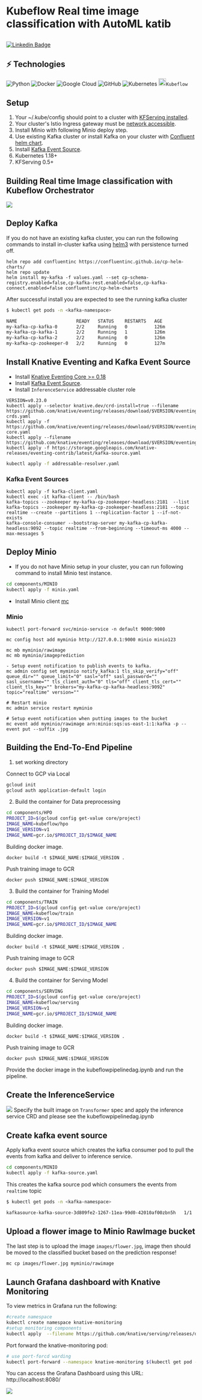 # Kubeflow Real time image classification with AutoML katib




##
[![Linkedin Badge](https://img.shields.io/badge/LinkedIn-0077B5?style=for-the-badge&logo=linkedin&logoColor=white)](https://www.linkedin.com/in/aniruddha-choudhury-5a34b511b/)

## ⚡ Technologies

![Python](https://img.shields.io/badge/-Python-black?style=flat-square&logo=Python)
![Docker](https://img.shields.io/badge/-Docker-black?style=flat-square&logo=docker)
![Google Cloud](https://img.shields.io/badge/Google%20Cloud-black?style=flat-square&logo=google-cloud)
![GitHub](https://img.shields.io/badge/-GitHub-181717?style=flat-square&logo=github)
![Kubernetes](https://img.shields.io/badge/kubernetes-326ce5.svg?&style=for-the-badge&logo=kubernetes&logoColor=white)
<code><img height="20" src="https://github.com/aniruddhachoudhury/Credit-Risk-Model/blob/master/avatar?raw=true">Kubeflow</code>

## Setup
1. Your ~/.kube/config should point to a cluster with [KFServing installed](https://github.com/kubeflow/kfserving/#install-kfserving).
2. Your cluster's Istio Ingress gateway must be [network accessible](https://istio.io/latest/docs/tasks/traffic-management/ingress/ingress-control/).
3. Install Minio with following Minio deploy step.
4. Use existing Kafka cluster or install Kafka on your cluster with [Confluent helm chart](https://www.confluent.io/blog/getting-started-apache-kafka-kubernetes/).
5. Install [Kafka Event Source](https://github.com/knative-sandbox/eventing-kafka/tree/main/pkg/source).
6. Kubernetes 1.18+
7. KFServing 0.5+


## Building Real time Image classification with Kubeflow Orchestrator 
![](./image/img.png)

## Deploy Kafka
If you do not have an existing kafka cluster, you can run the following commands to install in-cluster kafka using [helm3](https://helm.sh)
with persistence turned off.

```
helm repo add confluentinc https://confluentinc.github.io/cp-helm-charts/
helm repo update
helm install my-kafka -f values.yaml --set cp-schema-registry.enabled=false,cp-kafka-rest.enabled=false,cp-kafka-connect.enabled=false confluentinc/cp-helm-charts
```

After successful install you are expected to see the running kafka cluster
```bash
$ kubectl get pods -n <kafka-namespace>

NAME                      READY   STATUS    RESTARTS   AGE
my-kafka-cp-kafka-0       2/2     Running   0          126m
my-kafka-cp-kafka-1       2/2     Running   1          126m
my-kafka-cp-kafka-2       2/2     Running   0          126m
my-kafka-cp-zookeeper-0   2/2     Running   0          127m
```

## Install Knative Eventing and Kafka Event Source
- Install [Knative Eventing Core >= 0.18](https://knative.dev/docs/install)
- Install [Kafka Event Source](https://github.com/knative-sandbox/eventing-kafka/releases).
- Install `InferenceService` addressable cluster role

```
VERSION=v0.23.0
kubectl apply --selector knative.dev/crd-install=true --filename https://github.com/knative/eventing/releases/download/$VERSION/eventing-crds.yaml
kubectl apply -f https://github.com/knative/eventing/releases/download/$VERSION/eventing-core.yaml
kubectl apply --filename https://github.com/knative/eventing/releases/download/$VERSION/eventing.yaml
kubectl apply -f https://storage.googleapis.com/knative-releases/eventing-contrib/latest/kafka-source.yaml
```

```bash
kubectl apply -f addressable-resolver.yaml
```

### Kafka Event Sources
```
kubectl apply -f kafka-client.yaml
kubectl exec -it kafka-client -- /bin/bash
kafka-topics --zookeeper my-kafka-cp-zookeeper-headless:2181  --list
kafka-topics --zookeeper my-kafka-cp-zookeeper-headless:2181 --topic realtime --create --partitions 1 --replication-factor 1 --if-not-exists
kafka-console-consumer --bootstrap-server my-kafka-cp-kafka-headless:9092 --topic realtime --from-beginning --timeout-ms 4000 --max-messages 5 

```

## Deploy Minio
- If you do not have Minio setup in your cluster, you can run following command to install Minio test instance.
```bash
cd components/MINIO
kubectl apply -f minio.yaml
```

- Install Minio client [mc](https://docs.min.io/docs/minio-client-complete-guide)

### Minio

```
kubectl port-forward svc/minio-service -n default 9000:9000

mc config host add myminio http://127.0.0.1:9000 minio minio123

mc mb myminio/rawimage
mc mb myminio/imageprediction

- Setup event notification to publish events to kafka.
mc admin config set myminio notify_kafka:1 tls_skip_verify="off"  queue_dir="" queue_limit="0" sasl="off" sasl_password="" sasl_username="" tls_client_auth="0" tls="off" client_tls_cert="" client_tls_key="" brokers="my-kafka-cp-kafka-headless:9092" topic="realtime" version=""

# Restart minio
mc admin service restart myminio

# Setup event notification when putting images to the bucket
mc event add myminio/rawimage arn:minio:sqs:us-east-1:1:kafka -p --event put --suffix .jpg
```
 

## Building the  End-To-End Pipeline


1. set working directory 

Connect to GCP via Local
```bash
gcloud init
gcloud auth application-default login
```

2. Build the container for Data preprocessing

```bash
cd components/HPO
PROJECT_ID=$(gcloud config get-value core/project)
IMAGE_NAME=kubeflow/hpo
IMAGE_VERSION=v1
IMAGE_NAME=gcr.io/$PROJECT_ID/$IMAGE_NAME
```
Building docker image. 
```
docker build -t $IMAGE_NAME:$IMAGE_VERSION .
```
Push training image to GCR
```
docker push $IMAGE_NAME:$IMAGE_VERSION
```

3. Build the container for Training Model

```bash
cd components/TRAIN
PROJECT_ID=$(gcloud config get-value core/project)
IMAGE_NAME=kubeflow/train
IMAGE_VERSION=v1
IMAGE_NAME=gcr.io/$PROJECT_ID/$IMAGE_NAME
```

Building docker image. 
```
docker build -t $IMAGE_NAME:$IMAGE_VERSION .
```
Push training image to GCR
```
docker push $IMAGE_NAME:$IMAGE_VERSION
```

4. Build the container for Serving Model

```bash
cd components/SERVING
PROJECT_ID=$(gcloud config get-value core/project)
IMAGE_NAME=kubeflow/serving
IMAGE_VERSION=v1 
IMAGE_NAME=gcr.io/$PROJECT_ID/$IMAGE_NAME

```

Building docker image. 
```
docker build -t $IMAGE_NAME:$IMAGE_VERSION .
```
Push training image to GCR
```
docker push $IMAGE_NAME:$IMAGE_VERSION
```
Provide the docker image in the kubeflowpipelinedag.ipynb and run the pipeline.

## Create the InferenceService
![](./image/serving.png)
Specify the built image on `Transformer` spec and apply the inference service CRD and please see the kubeflowpipelinedag.ipynb


## Create kafka event source
Apply kafka event source which creates the kafka consumer pod to pull the events from kafka and deliver to inference service.
```bash
cd components/MINIO
kubectl apply -f kafka-source.yaml
```
This creates the kafka source pod which consumers the events from `realtime` topic

```bash
$ kubectl get pods -n <kafka-namespace>

kafkasource-kafka-source-3d809fe2-1267-11ea-99d0-42010af00zbn5h   1/1     Running   0          8h
```
## Upload a flower image to Minio RawImage bucket
The last step is to upload the image `images/flower.jpg`, image then should be moved to the classified bucket based on the prediction response!
```bash
mc cp images/flower.jpg myminio/rawimage
```
## Launch Grafana dashboard with Knative Monitoring

To view metrics in Grafana run the following:

```bash
#create namespace
kubectl create namespace knative-monitoring
#setup monitoring components
kubectl apply  --filename https://github.com/knative/serving/releases/download/v0.13.0/monitoring-metrics-prometheus.yaml
```
Port forward the knative-monitoring pod:

```bash
# use port-forcd warding
kubectl port-forward --namespace knative-monitoring $(kubectl get pod --namespace knative-monitoring --selector="app=grafana" --output jsonpath='{.items[0].metadata.name}') 8080:3000
```
You can access the Grafana Dashboard using this URL: http://localhost:8080/

![](./image/grafana.png)